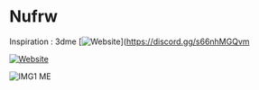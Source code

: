 # Nufrw

Inspiration : 3dme
[![Website]()](https://discord.gg/s66nhMGQvm


[![Website](https://img.shields.io/discord/897139332303953971?style=for-the-badge&url=https%3A%2F%2Fekabsoft.xyz)](https://discord.gg/s66nhMGQvm)

![IMG1 ME](https://cdn.discordapp.com/attachments/911851683871588353/912057072395358290/tsg1.9.PNG)
